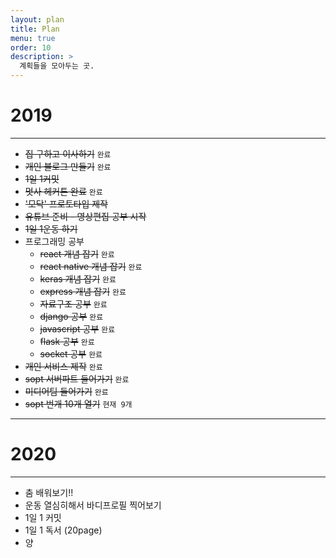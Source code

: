```yaml
---
layout: plan
title: Plan
menu: true
order: 10
description: >
  계획들을 모아두는 곳.
---
```


# 2019

---

- <del>집 구하고 이사하기</del> `완료`
- <del>개인 블로그 만들기</del> `완료`
- <del>1일 1커밋</del>
- <del>멋사 헤커톤 완료</del> `완료`
- <del>'모닥' 프로토타입 제작</del>
- <del>유튜브 준비 - 영상편집 공부 시작</de>
- <del>1일 1운동 하기</del>
- 프로그래밍 공부
  - <del>react 개념 잡기</del> `완료`
  - <del>react native 개념 잡기</del> `완료`
  - <del>keras 개념 잡기</del> `완료`
  - <del>express 개념 잡기</del> `완료`
  - <del>자료구조 공부</del> `완료`
  - <del>django 공부</del> `완료`
  - <del>javascript 공부</del> `완료`
  - <del>flask 공부</del> `완료`
  - <del>socket 공부</del> `완료`
- <del>개인 서비스 제작</del> `완료`
- <del>sopt 서버파트 들어가기</del> `완료`
- <del>미디어팀 들어가기</del> `완료`
- <del>sopt 번개 10개 열기</del> `현재 9개`

---

# 2020

---

- 춤 배워보기!!
- 운동 열심히해서 바디프로필 찍어보기
- 1일 1 커밋
- 1일 1 독서 (20page)
- 양
